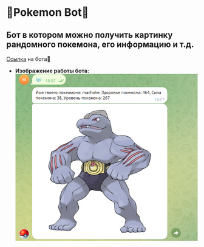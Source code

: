 # 👾Pokemon Bot🤖 
## Бот в котором можно получить картинку рандомного покемона, его информацию и т.д.
[Ссылка](https://t.me/rikkbbot) на бота🤖
- **Изображение работы бота:** ![Работа Pokemon Bot](images/pokemonbot.png)  
